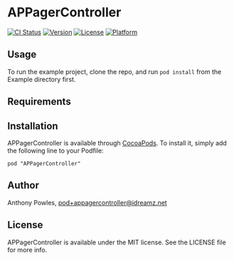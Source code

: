 # APPagerController

[![CI Status](http://img.shields.io/travis/yogin/APPagerController.svg?style=flat)](https://travis-ci.org/yogin/APPagerController)
[![Version](https://img.shields.io/cocoapods/v/APPagerController.svg?style=flat)](http://cocoadocs.org/docsets/APPagerController)
[![License](https://img.shields.io/cocoapods/l/APPagerController.svg?style=flat)](http://cocoadocs.org/docsets/APPagerController)
[![Platform](https://img.shields.io/cocoapods/p/APPagerController.svg?style=flat)](http://cocoadocs.org/docsets/APPagerController)

## Usage

To run the example project, clone the repo, and run `pod install` from the Example directory first.

## Requirements

## Installation

APPagerController is available through [CocoaPods](http://cocoapods.org). To install
it, simply add the following line to your Podfile:

    pod "APPagerController"

## Author

Anthony Powles, pod+appagercontroller@idreamz.net

## License

APPagerController is available under the MIT license. See the LICENSE file for more info.

